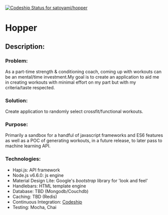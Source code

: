 [ ![Codeship Status for satoyami/hopper](https://app.codeship.com/projects/b6062ee0-da0f-0134-0795-3a4993b56c58/status?branch=master)](https://app.codeship.com/projects/203571)
# Hopper

## Description: 
### Problem:
As a part-time strength & conditioning coach, coming up with workouts 
can be an mental/time investment.My goal is to create an application 
to aid me in creating workouts with minimal effort on my part but with 
my criteria/taste respected.
### Solution:
Create application to randomly select crossfit/functional workouts. 
### Purpose:
Primarily a sandbox for a handful of javascript frameworks and ES6
features as well as a POC of generating workouts, in a future release,
to later pass to machine learning API.

### Technologies:
- Hapi.js: API framework
- Node.js v6.6.0: js engine
- Material Design Lite: Google's *bootstrap* library for 'look and feel'
- Handlebars: HTML template engine
- Database: TBD (Mongodb/Couchdb)
- Caching: TBD (Redis)
- Continuous Integration: [Codeship](http://www.codeship.com)
- Testing: Mocha, Chai